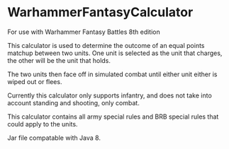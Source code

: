 # WarhammerFantasyCalculator
For use with Warhammer Fantasy Battles 8th edition

This calculator is used to determine the outcome of an equal points matchup between two units.
One unit is selected as the unit that charges, the other will be the unit that holds.

The two units then face off in simulated combat until either unit either is wiped out or flees.

Currently this calculator only supports infantry, and does not take into account standing and shooting, only combat.

This calculator contains all army special rules and BRB special rules that could apply to the units.

Jar file compatable with Java 8.

